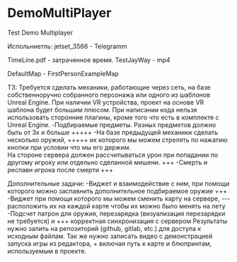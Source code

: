 # DemoMultiPlayer
Test Demo Multiplayer

Испольниетль: jetset_3566 - Telegramm
 
TimeLine.pdf - затраченное время.
TestJayWay - mp4

DefaultMap - FirstPersonExampleMap

ТЗ:
Требуется сделать механики, работающие через сеть, на базе собственноручно собранного персонажа или одного из шаблонов Unreal Engine. 
При наличии VR устройства, проект на основе VR шаблона будет большим плюсом. 
При написании кода нельзя использовать сторонние плагины, кроме того что есть в комплекте с Unreal Engine. 
-Подбираемые предметы. Разных предметов должно быть от 3х и больше  +++++
-На базе предыдущей механики сделать несколько оружий, +++++
их которого мы можем стрелять по нажатию кнопки при условии что мы его держим.  
На стороне сервера должен рассчитываться урон при попадании по другому игроку или отдельно сделанной мишени. +++
-Смерть и респавн игрока после смерти +++

Дополнительные задачи: 
-Виджет и взаимодействие с ним, при помощи которого можно заспавнить дополнительное подбираемое оружие +++
-Виджет при помощи которого мы можем сменить карту на сервере, ---
расположить их на каждой карте чтобы их можно было менять на лету 
-Подсчет патрон для оружия, перезарядка (визуализация перезарядки не требуется) и +++
корректная синхронизация с сервером Результаты нужно залить на репозиторий (github, gitlab, etc.) 
для доступа к исходным файлам.
Так же нужно записать видео с демонстрацией запуска игры из редактора, +
включая путь к карте и блюпринтам, используемым в проекте.